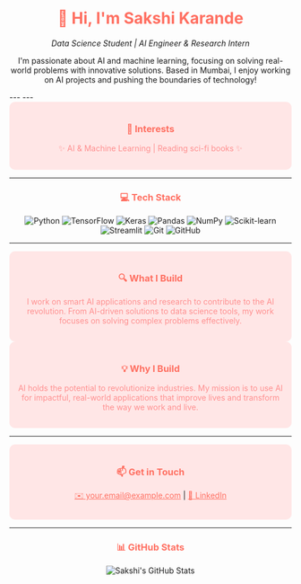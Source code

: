 <div align="center">
  <h1 style="color: #ff6f61;">👋 Hi, I'm Sakshi Karande</h1>
  <p><em>Data Science Student | AI Engineer & Research Intern</em></p>
  <p>I'm passionate about AI and machine learning, focusing on solving real-world problems with innovative solutions. Based in Mumbai, I enjoy working on AI projects and pushing the boundaries of technology!</p>
</div>
---
---

<div align="center" style="background-color: #ffe6e6; padding: 15px; border-radius: 10px;">
  <h3 style="color: #ff6f61;">🎯 Interests</h3>
  <p style="color: #ff8f8f;">
    ✨ AI & Machine Learning | Reading sci-fi books ✨
  </p>
</div>

---

<div align="center">
  <h3 style="color: #ff6f61;">💻 Tech Stack</h3>
  <p>
    <img src="https://img.shields.io/badge/Python-3776AB?style=for-the-badge&logo=python&logoColor=white" alt="Python" />
    <img src="https://img.shields.io/badge/TensorFlow-FF6F00?style=for-the-badge&logo=tensorflow&logoColor=white" alt="TensorFlow" />
    <img src="https://img.shields.io/badge/Keras-D00000?style=for-the-badge&logo=keras&logoColor=white" alt="Keras" />
    <img src="https://img.shields.io/badge/Pandas-150458?style=for-the-badge&logo=pandas&logoColor=white" alt="Pandas" />
    <img src="https://img.shields.io/badge/NumPy-013243?style=for-the-badge&logo=numpy&logoColor=white" alt="NumPy" />
    <img src="https://img.shields.io/badge/Scikit_Learn-F7931E?style=for-the-badge&logo=scikit-learn&logoColor=white" alt="Scikit-learn" />
    <img src="https://img.shields.io/badge/Streamlit-FF4B4B?style=for-the-badge&logo=streamlit&logoColor=white" alt="Streamlit" />
    <img src="https://img.shields.io/badge/Git-F05032?style=for-the-badge&logo=git&logoColor=white" alt="Git" />
    <img src="https://img.shields.io/badge/GitHub-181717?style=for-the-badge&logo=github&logoColor=white" alt="GitHub" />
  </p>
</div>

---

<div align="center" style="background-color: #ffe6e6; padding: 15px; border-radius: 10px;">
  <h3 style="color: #ff6f61;">🔍 What I Build</h3>
  <p style="color: #ff8f8f;">I work on smart AI applications and research to contribute to the AI revolution. From AI-driven solutions to data science tools, my work focuses on solving complex problems effectively.</p>
</div>

<div align="center" style="background-color: #ffe6e6; padding: 15px; border-radius: 10px;">
  <h3 style="color: #ff6f61;">💡 Why I Build</h3>
  <p style="color: #ff8f8f;">AI holds the potential to revolutionize industries. My mission is to use AI for impactful, real-world applications that improve lives and transform the way we work and live.</p>
</div>

---

<div align="center" style="background-color: #ffe6e6; padding: 15px; border-radius: 10px;">
  <h3 style="color: #ff6f61;">📫 Get in Touch</h3>
  <p>
    <a href="mailto:your.email@example.com" style="color: #ff6f61;">✉️ your.email@example.com</a> | 
    <a href="https://www.linkedin.com/in/sakshi-karande/" style="color: #ff6f61;">🔗 LinkedIn</a>
  </p>
</div>


---

<div align="center">
  <h3 style="color: #ff6f61;">📊 GitHub Stats</h3>
  <img src="https://github-readme-stats.vercel.app/api?username=yourusername&show_icons=true&theme=material-palenight&bg_color=0,0,0,0" alt="Sakshi's GitHub Stats" style="border: none;"/>
</div>
